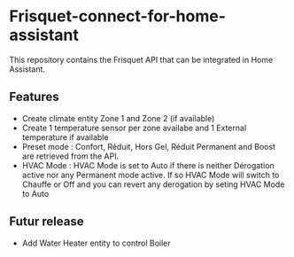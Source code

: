 # Frisquet-connect-for-home-assistant
This repository contains the Frisquet API that can be integrated in Home Assistant.

## Features

- Create climate entity Zone 1 and Zone 2 (if available)
- Create 1 temperature sensor per zone availabe and 1 External temperature if available
- Preset mode : Confort, Réduit, Hors Gel, Réduit Permanent and Boost are retrieved from the API.
- HVAC Mode : HVAC Mode is set to Auto if there is neither Dérogation active nor any Permanent mode active. If so HVAC Mode will switch to Chauffe or Off and you can revert any derogation by seting HVAC Mode to Auto

## Futur release

- Add Water Heater entity to control Boiler